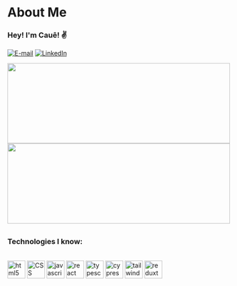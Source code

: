 # About Me
### Hey! I'm Cauê! ✌️

[![E-mail](https://img.shields.io/badge/-Email-000?style=for-the-badge&logo=microsoft-outlook&logoColor=E94D5F)](mailto:crm-1996@outlook.com)
[![LinkedIn](https://img.shields.io/badge/-LinkedIn-000?style=for-the-badge&logo=linkedin&logoColor=30A3DC)](https://www.linkedin.com/in/cau%C3%AA-ribeiro-647b07240/)


<div>
<img height= 180em width= 500em src= "https://github-readme-stats.vercel.app/api?username=Caue-Ribeiro&show_icons=true&theme=great-gatsby"/>
<img height= 180em width= 500em src= "https://github-readme-stats.vercel.app/api/top-langs/?username=Caue-Ribeiro&layout=compact&langs_count=16&theme=great-gatsby"/>
<div/>

##
### Technologies I know:  
<div style= display: inline_block><br/>
<img align= center alt="html5" width= 40 src="https://cdn.jsdelivr.net/gh/devicons/devicon/icons/html5/html5-original.svg" />
<img align= center alt="CSS" width= 40 src="https://cdn.jsdelivr.net/gh/devicons/devicon/icons/css3/css3-original.svg" />
<img align= center alt="javascript" width= 40 src="https://cdn.jsdelivr.net/gh/devicons/devicon/icons/javascript/javascript-plain.svg" />
<img align= center alt="react" width= 40 src="https://cdn.jsdelivr.net/gh/devicons/devicon/icons/react/react-original.svg" />
<img align= center alt="typescript" width= 40 src="https://cdn.jsdelivr.net/gh/devicons/devicon@latest/icons/typescript/typescript-original.svg" />
<img align= center alt="cypress" width= 40 src="https://cdn.jsdelivr.net/gh/devicons/devicon@latest/icons/cypressio/cypressio-original.svg" />
<img align= center alt="tailwindcss" width= 40 src="https://cdn.jsdelivr.net/gh/devicons/devicon@latest/icons/tailwindcss/tailwindcss-original.svg" />
<img align= center alt="reduxtoolkit" width= 40 src="https://cdn.jsdelivr.net/gh/devicons/devicon@latest/icons/redux/redux-original.svg" />
</div>
  

